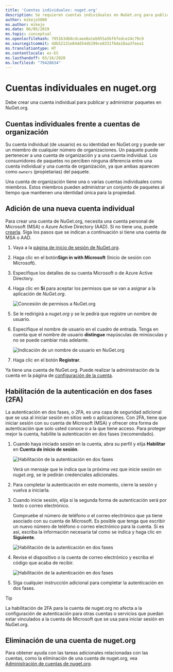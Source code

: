 ```yaml
---
title: 'Cuentas individuales: nuget.org'
description: Se requieren cuentas individuales en NuGet.org para publicar paquetes.
author: mikejo5000
ms.author: mikejo
ms.date: 06/05/2019
ms.topic: conceptual
ms.openlocfilehash: 7951b3db0cdcaee0a1eb955a5bf6fedce24c79c9
ms.sourcegitcommit: ddb52131e84dd54db199ce8331f6da18aa3feea1
ms.translationtype: HT
ms.contentlocale: es-ES
ms.lasthandoff: 03/16/2020
ms.locfileid: "79428634"
---
```

# <a name="individual-accounts-on-nugetorg"></a>Cuentas individuales en nuget.org

Debe crear una cuenta individual para publicar y administrar paquetes en NuGet.org.

## <a name="individual-accounts-vs-organization-accounts"></a>Cuentas individuales frente a cuentas de organización

Su cuenta individual (de usuario) es su identidad en NuGet.org y puede ser un miembro de cualquier número de organizaciones. Un paquete puede pertenecer a una cuenta de organización y a una cuenta individual. Los consumidores de paquetes no perciben ninguna diferencia entre una cuenta individual y una cuenta de organización, ya que ambas aparecen como `owners` (propietarias) del paquete.

Una cuenta de organización tiene una o varias cuentas individuales como miembros. Estos miembros pueden administrar un conjunto de paquetes al tiempo que mantienen una identidad única para la propiedad.

## <a name="add-a-new-individual-account"></a>Adición de una nueva cuenta individual

Para crear una cuenta de NuGet.org, necesita una cuenta personal de Microsoft (MSA) o Azure Active Directory (AAD). Si no tiene una, puede [crearla](https://signup.live.com). Siga los pasos que se indican a continuación si tiene una cuenta de MSA o AAD.

1. Vaya a la [página de inicio de sesión de NuGet.org](https://www.nuget.org/users/account/LogOn).

1. Haga clic en el botón**Sign in with Microsoft** (Inicio de sesión con Microsoft).

1. Especifique los detalles de su cuenta Microsoft o de Azure Active Directory.

1. Haga clic en **Sí** para aceptar los permisos que se van a asignar a la aplicación de *NuGet.org*.

   ![Concesión de permisos a NuGet.org](media/nuget-org-permissions.png)

1. Se le redirigirá a *nuget.org* y se le pedirá que registre un nombre de usuario.

1. Especifique el nombre de usuario en el cuadro de entrada. Tenga en cuenta que el nombre de usuario **distingue** mayúsculas de minúsculas y no se puede cambiar más adelante.

   ![Indicación de un nombre de usuario en NuGet.org](media/nuget-org-register.png) 

1. Haga clic en el botón **Registrar**.

Ya tiene una cuenta de NuGet.org. Puede realizar la administración de la cuenta en la página de [configuración de la cuenta](https://www.nuget.org/account).

## <a name="enable-two-factor-authentication-2fa"></a>Habilitación de la autenticación en dos fases (2FA)

La autenticación en dos fases, o 2FA, es una capa de seguridad adicional que se usa al iniciar sesión en sitios web o aplicaciones. Con 2FA, tiene que iniciar sesión con su cuenta de Microsoft (MSA) y ofrecer otra forma de autenticación que solo usted conoce o a la que tiene acceso. Para proteger mejor la cuenta, habilite la autenticación en dos fases (recomendado).

1. Cuando haya iniciado sesión en la cuenta, abra su perfil y elija **Habilitar** en **Cuenta de inicio de sesión**.

   ![Habilitación de la autenticación en dos fases](media/nuget-org-register-2fa.png)

   Verá un mensaje que le indica que la próxima vez que inicie sesión en *nuget.org*, se le pedirán credenciales adicionales.

2. Para completar la autenticación en este momento, cierre la sesión y vuelva a iniciarla.

3. Cuando inicie sesión, elija si la segunda forma de autenticación será por texto o correo electrónico.

   Compruebe el número de teléfono o el correo electrónico que ya tiene asociado con su cuenta de Microsoft. Es posible que tenga que escribir un nuevo número de teléfono o correo electrónico para la cuenta. Si es así, escriba la información necesaria tal como se indica y haga clic en **Siguiente**.

   ![Habilitación de la autenticación en dos fases](media/nuget-org-sign-in-2fa.png)

4. Revise el dispositivo o la cuenta de correo electrónico y escriba el código que acaba de recibir.

   ![Habilitación de la autenticación en dos fases](media/nuget-org-enter-code-2fa.png)

5. Siga cualquier instrucción adicional para completar la autenticación en dos fases.

> [!Tip]
> La habilitación de 2FA para la cuenta de nuget.org no afecta a la configuración de autenticación para otras cuentas o servicios que puedan estar vinculados a la cuenta de Microsoft que se usa para iniciar sesión en NuGet.org.

## <a name="delete-a-nugetorg-account"></a>Eliminación de una cuenta de nuget.org

Para obtener ayuda con las tareas adicionales relacionadas con las cuentas, como la eliminación de una cuenta de nuget.org, vea [Administración de cuentas de nuget.org](nuget-org-faq.md#nugetorg-account-management).

